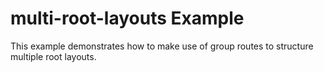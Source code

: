 # multi-root-layouts Example

This example demonstrates how to make use of group routes to structure multiple root layouts.

